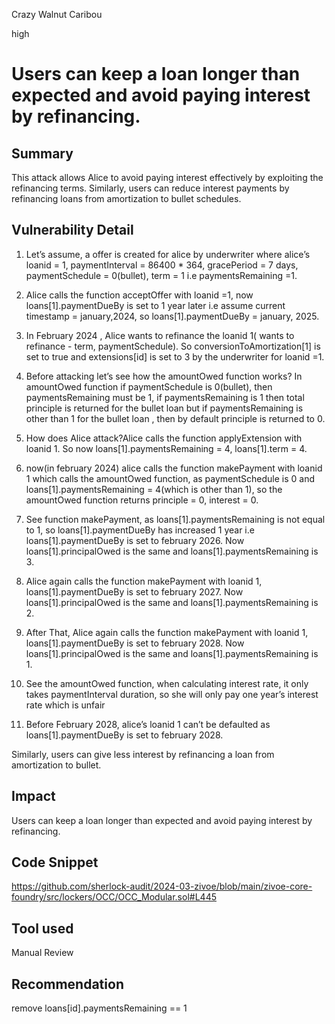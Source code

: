 Crazy Walnut Caribou

high

# Users can keep a loan longer than expected and avoid paying interest by refinancing.

## Summary
This attack allows Alice to avoid paying interest effectively by exploiting the refinancing terms. Similarly, users can reduce interest payments by refinancing loans from amortization to bullet schedules.

## Vulnerability Detail
1. Let’s assume, a offer is created for alice by underwriter where alice’s loanid = 1,  paymentInterval = 86400 * 364, gracePeriod = 7 days, paymentSchedule = 0(bullet), term = 1 i.e paymentsRemaining =1.

2. Alice calls the function acceptOffer with loanid =1, now loans[1].paymentDueBy is set to 1 year later i.e assume current timestamp = january,2024, so loans[1].paymentDueBy = january, 2025.

3. In February  2024 , Alice wants to refinance the loanid 1( wants to refinance - term,  paymentSchedule). So conversionToAmortization[1] is set to true and extensions[id] is set to 3 by the underwriter for loanid =1.

4. Before attacking let’s see  how the amountOwed function works? In amountOwed function if paymentSchedule is 0(bullet), then paymentsRemaining must be 1, if   paymentsRemaining is 1 then total principle is returned for the bullet loan but if paymentsRemaining is other than 1 for the bullet loan , then by default principle is returned to 0.

5. How does Alice attack?Alice calls the function applyExtension with loanid 1. So now loans[1].paymentsRemaining = 4,  loans[1].term = 4.

6. now(in february 2024) alice calls the function makePayment with loanid 1 which calls the amountOwed function, as paymentSchedule is 0 and loans[1].paymentsRemaining = 4(which is other than 1), so the amountOwed function returns principle = 0, interest = 0.

7. See function makePayment, as loans[1].paymentsRemaining is not equal to 1, so  loans[1].paymentDueBy has increased 1 year i.e loans[1].paymentDueBy is set to february 2026. Now loans[1].principalOwed is the same and loans[1].paymentsRemaining is 3.

8. Alice again calls the function makePayment with loanid 1,  loans[1].paymentDueBy is set to february 2027. Now loans[1].principalOwed is the same and loans[1].paymentsRemaining is 2.

9. After That, Alice again calls the function makePayment with loanid 1,  loans[1].paymentDueBy is set to february 2028. Now loans[1].principalOwed is the same and loans[1].paymentsRemaining is 1.

10. See the amountOwed function, when calculating interest rate, it only takes paymentInterval duration, so she will only pay one year’s interest rate which is unfair 

11. Before February 2028, alice’s loanid 1 can’t be defaulted as loans[1].paymentDueBy is set to february 2028.

Similarly, users can give less interest by refinancing a loan from amortization to bullet.

## Impact
Users can keep a loan longer than expected and avoid paying interest by refinancing.
## Code Snippet
https://github.com/sherlock-audit/2024-03-zivoe/blob/main/zivoe-core-foundry/src/lockers/OCC/OCC_Modular.sol#L445
## Tool used

Manual Review

## Recommendation
remove loans[id].paymentsRemaining == 1